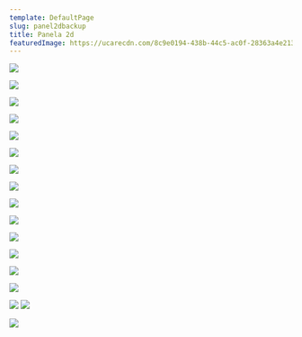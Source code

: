 ```yaml
---
template: DefaultPage
slug: panel2dbackup
title: Panela 2d
featuredImage: https://ucarecdn.com/8c9e0194-438b-44c5-ac0f-28363a4e2132/
---
```

![](https://ucarecdn.com/2b6f3b1d-3bd4-42be-9b9d-2209c3d786e3/)


![](https://ucarecdn.com/78504cbe-d353-4747-9d4f-090bf604e6cc/)


![](https://ucarecdn.com/7d904e17-3eba-4bcc-8962-ec02b0e59b0c/)

![](https://ucarecdn.com/3de03846-ae50-4ec4-98d6-7a4e0db9c3eb/)

![](https://ucarecdn.com/187005f7-732e-4258-a383-dbe7df42cfcc/)

![](https://ucarecdn.com/6da16dbf-90fa-4a0f-9822-5af1e8e9687a/)

![](https://ucarecdn.com/325960f3-2a9d-43af-8acd-21373fafd1f4/)

![](https://ucarecdn.com/e3a85389-c89b-4111-bf9e-0e857f0fc110/)

![](https://ucarecdn.com/c544a02b-298c-414a-a9b1-6690835cbbc8/)

![](https://ucarecdn.com/1f4dabcf-af71-41a0-a40b-424ec546f24c/)

![](https://ucarecdn.com/2a913d83-2111-4793-b99e-1537544102b8/)

![](https://ucarecdn.com/05df1acf-1c30-4a1e-b718-48c56aec91cf/)

![](https://ucarecdn.com/ca7284b3-bc03-4133-aaa2-c5140be6515f/)

![](https://ucarecdn.com/994333cd-1545-4cc4-bddd-56ae8f974efb/)

![](https://ucarecdn.com/a07cf032-13ee-45c6-b3e8-b1c51a9d8b45/)
![](https://ucarecdn.com/b88fc992-f954-4d64-8eb1-f3f93946d5f0/)

![](https://ucarecdn.com/5c7be50f-ce88-496f-b807-5f31bac937e2/)
